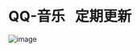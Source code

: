 # QQ-音乐   定期更新
![image](https://github.com/Yvent/QQMusic/blob/master/Resource/QQ%E9%9F%B3%E4%B9%90.gif)
